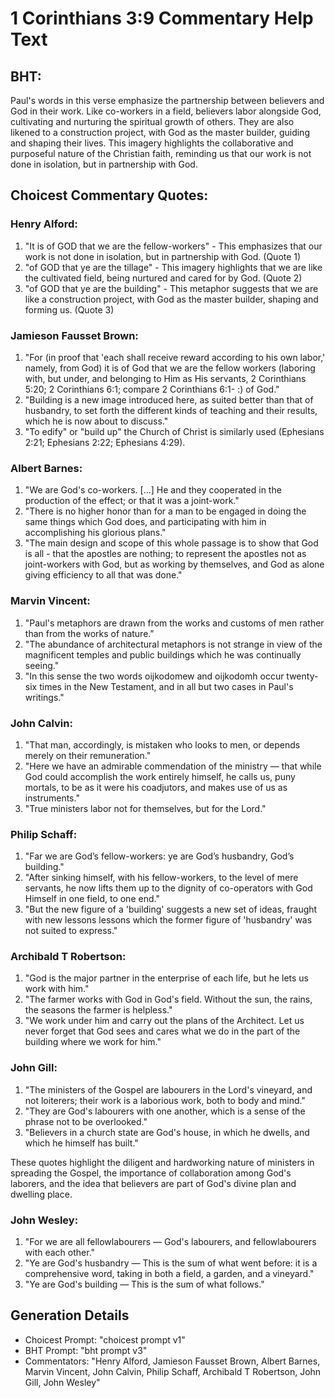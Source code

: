 # 1 Corinthians 3:9 Commentary Help Text

## BHT:
Paul's words in this verse emphasize the partnership between believers and God in their work. Like co-workers in a field, believers labor alongside God, cultivating and nurturing the spiritual growth of others. They are also likened to a construction project, with God as the master builder, guiding and shaping their lives. This imagery highlights the collaborative and purposeful nature of the Christian faith, reminding us that our work is not done in isolation, but in partnership with God.

## Choicest Commentary Quotes:
### Henry Alford:
1. "It is of GOD that we are the fellow-workers" - This emphasizes that our work is not done in isolation, but in partnership with God. (Quote 1)
2. "of GOD that ye are the tillage" - This imagery highlights that we are like the cultivated field, being nurtured and cared for by God. (Quote 2)
3. "of GOD that ye are the building" - This metaphor suggests that we are like a construction project, with God as the master builder, shaping and forming us. (Quote 3)

### Jamieson Fausset Brown:
1. "For (in proof that 'each shall receive reward according to his own labor,' namely, from God) it is of God that we are the fellow workers (laboring with, but under, and belonging to Him as His servants, 2 Corinthians 5:20; 2 Corinthians 6:1; compare 2 Corinthians 6:1- :) of God."
2. "Building is a new image introduced here, as suited better than that of husbandry, to set forth the different kinds of teaching and their results, which he is now about to discuss."
3. "To edify" or "build up" the Church of Christ is similarly used (Ephesians 2:21; Ephesians 2:22; Ephesians 4:29).

### Albert Barnes:
1. "We are God's co-workers. [...] He and they cooperated in the production of the effect; or that it was a joint-work." 
2. "There is no higher honor than for a man to be engaged in doing the same things which God does, and participating with him in accomplishing his glorious plans."
3. "The main design and scope of this whole passage is to show that God is all - that the apostles are nothing; to represent the apostles not as joint-workers with God, but as working by themselves, and God as alone giving efficiency to all that was done."

### Marvin Vincent:
1. "Paul's metaphors are drawn from the works and customs of men rather than from the works of nature." 
2. "The abundance of architectural metaphors is not strange in view of the magnificent temples and public buildings which he was continually seeing." 
3. "In this sense the two words oijkodomew and oijkodomh occur twenty-six times in the New Testament, and in all but two cases in Paul's writings."

### John Calvin:
1. "That man, accordingly, is mistaken who looks to men, or depends merely on their remuneration."
2. "Here we have an admirable commendation of the ministry — that while God could accomplish the work entirely himself, he calls us, puny mortals, to be as it were his coadjutors, and makes use of us as instruments."
3. "True ministers labor not for themselves, but for the Lord."

### Philip Schaff:
1. "Far we are God’s fellow-workers: ye are God’s husbandry, God’s building."
2. "After sinking himself, with his fellow-workers, to the level of mere servants, he now lifts them up to the dignity of co-operators with God Himself in one field, to one end."
3. "But the new figure of a 'building' suggests a new set of ideas, fraught with new lessons lessons which the former figure of 'husbandry' was not suited to express."

### Archibald T Robertson:
1. "God is the major partner in the enterprise of each life, but he lets us work with him." 
2. "The farmer works with God in God's field. Without the sun, the rains, the seasons the farmer is helpless." 
3. "We work under him and carry out the plans of the Architect. Let us never forget that God sees and cares what we do in the part of the building where we work for him."

### John Gill:
1. "The ministers of the Gospel are labourers in the Lord's vineyard, and not loiterers; their work is a laborious work, both to body and mind."
2. "They are God's labourers with one another, which is a sense of the phrase not to be overlooked."
3. "Believers in a church state are God's house, in which he dwells, and which he himself has built."

These quotes highlight the diligent and hardworking nature of ministers in spreading the Gospel, the importance of collaboration among God's laborers, and the idea that believers are part of God's divine plan and dwelling place.

### John Wesley:
1. "For we are all fellowlabourers — God's labourers, and fellowlabourers with each other."
2. "Ye are God's husbandry — This is the sum of what went before: it is a comprehensive word, taking in both a field, a garden, and a vineyard."
3. "Ye are God's building — This is the sum of what follows."


## Generation Details
- Choicest Prompt: "choicest prompt v1"
- BHT Prompt: "bht prompt v3"
- Commentators: "Henry Alford, Jamieson Fausset Brown, Albert Barnes, Marvin Vincent, John Calvin, Philip Schaff, Archibald T Robertson, John Gill, John Wesley"

